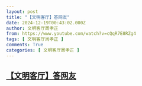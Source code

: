 ```yaml
---
layout: post
title: "【文明客厅】答网友"
date: 2024-12-19T00:43:02.000Z
author: 文明客厅周孝正
from: https://www.youtube.com/watch?v=cQqR7E8RZg4
tags: [ 文明客厅周孝正 ]
comments: True
categories: [ 文明客厅周孝正 ]
---
```

<!--1734568982000-->
[【文明客厅】答网友](https://www.youtube.com/watch?v=cQqR7E8RZg4)
------

<div>

</div>
